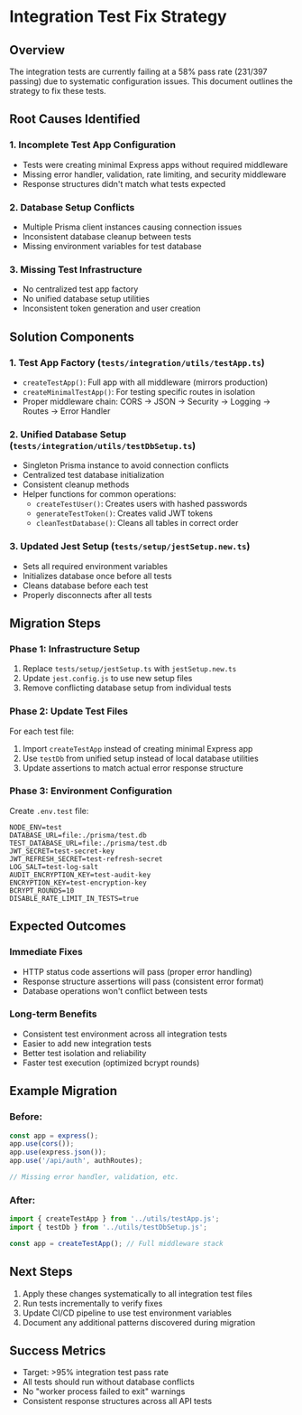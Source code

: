 # Integration Test Fix Strategy

## Overview
The integration tests are currently failing at a 58% pass rate (231/397 passing) due to systematic configuration issues. This document outlines the strategy to fix these tests.

## Root Causes Identified

### 1. **Incomplete Test App Configuration**
- Tests were creating minimal Express apps without required middleware
- Missing error handler, validation, rate limiting, and security middleware
- Response structures didn't match what tests expected

### 2. **Database Setup Conflicts**
- Multiple Prisma client instances causing connection issues
- Inconsistent database cleanup between tests
- Missing environment variables for test database

### 3. **Missing Test Infrastructure**
- No centralized test app factory
- No unified database setup utilities
- Inconsistent token generation and user creation

## Solution Components

### 1. **Test App Factory** (`tests/integration/utils/testApp.ts`)
- `createTestApp()`: Full app with all middleware (mirrors production)
- `createMinimalTestApp()`: For testing specific routes in isolation
- Proper middleware chain: CORS → JSON → Security → Logging → Routes → Error Handler

### 2. **Unified Database Setup** (`tests/integration/utils/testDbSetup.ts`)
- Singleton Prisma instance to avoid connection conflicts
- Centralized test database initialization
- Consistent cleanup methods
- Helper functions for common operations:
  - `createTestUser()`: Creates users with hashed passwords
  - `generateTestToken()`: Creates valid JWT tokens
  - `cleanTestDatabase()`: Cleans all tables in correct order

### 3. **Updated Jest Setup** (`tests/setup/jestSetup.new.ts`)
- Sets all required environment variables
- Initializes database once before all tests
- Cleans database before each test
- Properly disconnects after all tests

## Migration Steps

### Phase 1: Infrastructure Setup
1. Replace `tests/setup/jestSetup.ts` with `jestSetup.new.ts`
2. Update `jest.config.js` to use new setup files
3. Remove conflicting database setup from individual tests

### Phase 2: Update Test Files
For each test file:
1. Import `createTestApp` instead of creating minimal Express app
2. Use `testDb` from unified setup instead of local database utilities
3. Update assertions to match actual error response structure

### Phase 3: Environment Configuration
Create `.env.test` file:
```env
NODE_ENV=test
DATABASE_URL=file:./prisma/test.db
TEST_DATABASE_URL=file:./prisma/test.db
JWT_SECRET=test-secret-key
JWT_REFRESH_SECRET=test-refresh-secret
LOG_SALT=test-log-salt
AUDIT_ENCRYPTION_KEY=test-audit-key
ENCRYPTION_KEY=test-encryption-key
BCRYPT_ROUNDS=10
DISABLE_RATE_LIMIT_IN_TESTS=true
```

## Expected Outcomes

### Immediate Fixes
- HTTP status code assertions will pass (proper error handling)
- Response structure assertions will pass (consistent error format)
- Database operations won't conflict between tests

### Long-term Benefits
- Consistent test environment across all integration tests
- Easier to add new integration tests
- Better test isolation and reliability
- Faster test execution (optimized bcrypt rounds)

## Example Migration

### Before:
```typescript
const app = express();
app.use(cors());
app.use(express.json());
app.use('/api/auth', authRoutes);

// Missing error handler, validation, etc.
```

### After:
```typescript
import { createTestApp } from '../utils/testApp.js';
import { testDb } from '../utils/testDbSetup.js';

const app = createTestApp(); // Full middleware stack
```

## Next Steps

1. Apply these changes systematically to all integration test files
2. Run tests incrementally to verify fixes
3. Update CI/CD pipeline to use test environment variables
4. Document any additional patterns discovered during migration

## Success Metrics
- Target: >95% integration test pass rate
- All tests should run without database conflicts
- No "worker process failed to exit" warnings
- Consistent response structures across all API tests